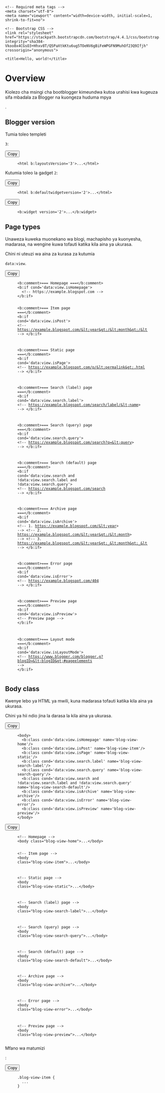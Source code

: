 <!doctype html>
<html lang="en">
  <head>
   
    <!-- Required meta tags -->
    <meta charset="utf-8">
    <meta name="viewport" content="width=device-width, initial-scale=1, shrink-to-fit=no">

    <!-- Bootstrap CSS -->
    <link rel="stylesheet" href="https://stackpath.bootstrapcdn.com/bootstrap/4.4.1/css/bootstrap.min.css" integrity="sha384-Vkoo8x4CGsO3+Hhxv8T/Q5PaXtkKtu6ug5TOeNV6gBiFeWPGFN9MuhOf23Q9Ifjh" crossorigin="anonymous">

    <title>Hello, world!</title>
  </head>
  <body>

<div class="container">
<main class="col-12 col-md-9 col-xl-8 py-md-3 pl-md-5 order-2 bd-content" role="main">
          <h1 class="bd-title" id="content">Overview</h1>
          <p class="bd-lead">Kiolezo cha msingi cha bootblogger kimeundwa kutoa urahisi kwa kugeuza sifa mbadala za Blogger na kuongeza huduma mpya

.</p>
          <h2 id="blogger-version"><div>Blogger version<a class="anchorjs-link " href="#blogger-version" aria-label="Anchor link for: blogger version" data-anchorjs-icon="#" style="padding-left: 0.375em;"></a></div></h2>

<p>Tumia toleo templeti 

 <code class="highlighter-rouge">3</code>:</p>

<div class="bd-clipboard"><button class="btn-clipboard" title="" data-original-title="Copy to clipboard">Copy</button></div><figure class="highlight"><pre><code class="language-html" data-lang="html"><span class="nt">&lt;html</span> <span class="na">b:layoutsVersion=</span><span class="s">'3'</span><span class="nt">&gt;</span>...<span class="nt">&lt;/html&gt;</span></code></pre></figure>

<p>Kutumia toleo la gadget <code class="highlighter-rouge">2</code>:</p>

<div class="bd-clipboard"><button class="btn-clipboard" title="" data-original-title="Copy to clipboard">Copy</button></div><figure class="highlight"><pre><code class="language-html" data-lang="html"><span class="nt">&lt;html</span> <span class="na">b:defaultwidgetversion=</span><span class="s">'2'</span><span class="nt">&gt;</span>...<span class="nt">&lt;/html&gt;</span></code></pre></figure>

<div class="bd-clipboard"><button class="btn-clipboard" title="" data-original-title="Copy to clipboard">Copy</button></div><figure class="highlight"><pre><code class="language-html" data-lang="html"><span class="nt">&lt;b:widget</span> <span class="na">version=</span><span class="s">'2'</span><span class="nt">&gt;</span>...<span class="nt">&lt;/b:widget&gt;</span></code></pre></figure>

<h2 id="page-types"><div>Page types<a class="anchorjs-link " href="#page-types" aria-label="Anchor link for: page types" data-anchorjs-icon="#" style="padding-left: 0.375em;"></a></div></h2>

<p>Unaweza kuweka muonekano wa blogi, machapisho ya kuonyesha, madarasa, na wengine kuwa tofauti katika kila aina ya ukurasa.</p>

<p>Chini ni uteuzi wa aina za kurasa za kutumia

<code class="highlighter-rouge">data:view</code>.</p>

<div class="bd-clipboard"><button class="btn-clipboard" title="" data-original-title="Copy to clipboard">Copy</button></div><figure class="highlight"><pre><code class="language-html" data-lang="html"><span class="nt">&lt;b:comment&gt;</span>=== Homepage ===<span class="nt">&lt;/b:comment&gt;</span>
<span class="nt">&lt;b:if</span> <span class="na">cond=</span><span class="s">'data:view.isHomepage'</span><span class="nt">&gt;</span>
  <span class="c">&lt;!-- https://example.blogspot.com --&gt;</span>
<span class="nt">&lt;/b:if&gt;</span>

<span class="nt">&lt;b:comment&gt;</span>=== Item page ===<span class="nt">&lt;/b:comment&gt;</span>
<span class="nt">&lt;b:if</span> <span class="na">cond=</span><span class="s">'data:view.isPost'</span><span class="nt">&gt;</span>
  <span class="c">&lt;!-- https://example.blogspot.com/&lt;year&gt;/&lt;month&gt;/&lt;permalink&gt;.html --&gt;</span>
<span class="nt">&lt;/b:if&gt;</span>

<span class="nt">&lt;b:comment&gt;</span>=== Static page ===<span class="nt">&lt;/b:comment&gt;</span>
<span class="nt">&lt;b:if</span> <span class="na">cond=</span><span class="s">'data:view.isPage'</span><span class="nt">&gt;</span>
  <span class="c">&lt;!-- https://example.blogspot.com/p/&lt;permalink&gt;.html --&gt;</span>
<span class="nt">&lt;/b:if&gt;</span>

<span class="nt">&lt;b:comment&gt;</span>=== Search (label) page ===<span class="nt">&lt;/b:comment&gt;</span>
<span class="nt">&lt;b:if</span> <span class="na">cond=</span><span class="s">'data:view.search.label'</span><span class="nt">&gt;</span>
  <span class="c">&lt;!-- https://example.blogspot.com/search/label/&lt;name&gt; --&gt;</span>
<span class="nt">&lt;/b:if&gt;</span>

<span class="nt">&lt;b:comment&gt;</span>=== Search (query) page ===<span class="nt">&lt;/b:comment&gt;</span>
<span class="nt">&lt;b:if</span> <span class="na">cond=</span><span class="s">'data:view.search.query'</span><span class="nt">&gt;</span>
  <span class="c">&lt;!-- https://example.blogspot.com/search?q=&lt;query&gt; --&gt;</span>
<span class="nt">&lt;/b:if&gt;</span>

<span class="nt">&lt;b:comment&gt;</span>=== Search (default) page ===<span class="nt">&lt;/b:comment&gt;</span>
<span class="nt">&lt;b:if</span> <span class="na">cond=</span><span class="s">'data:view.search and !data:view.search.label and !data:view.search.query'</span><span class="nt">&gt;</span>
  <span class="c">&lt;!-- https://example.blogspot.com/search --&gt;</span>
<span class="nt">&lt;/b:if&gt;</span>

<span class="nt">&lt;b:comment&gt;</span>=== Archive page ===<span class="nt">&lt;/b:comment&gt;</span>
<span class="nt">&lt;b:if</span> <span class="na">cond=</span><span class="s">'data:view.isArchive'</span><span class="nt">&gt;</span>
  <span class="c">&lt;!-- 1. https://example.blogspot.com/&lt;year&gt; --&gt;</span>
  <span class="c">&lt;!-- 2. https://example.blogspot.com/&lt;year&gt;/&lt;month&gt; --&gt;</span>
  <span class="c">&lt;!-- 3. https://example.blogspot.com/&lt;year&gt;_&lt;month&gt;_&lt;day&gt;_archive.html --&gt;</span>
<span class="nt">&lt;/b:if&gt;</span>

<span class="nt">&lt;b:comment&gt;</span>=== Error page ===<span class="nt">&lt;/b:comment&gt;</span>
<span class="nt">&lt;b:if</span> <span class="na">cond=</span><span class="s">'data:view.isError'</span><span class="nt">&gt;</span>
  <span class="c">&lt;!-- https://example.blogspot.com/404 --&gt;</span>
<span class="nt">&lt;/b:if&gt;</span>

<span class="nt">&lt;b:comment&gt;</span>=== Preview page ===<span class="nt">&lt;/b:comment&gt;</span>
<span class="nt">&lt;b:if</span> <span class="na">cond=</span><span class="s">'data:view.isPreview'</span><span class="nt">&gt;</span>
  <span class="c">&lt;!-- Preview page --&gt;</span>
<span class="nt">&lt;/b:if&gt;</span>

<span class="nt">&lt;b:comment&gt;</span>=== Layout mode ===<span class="nt">&lt;/b:comment&gt;</span>
<span class="nt">&lt;b:if</span> <span class="na">cond=</span><span class="s">'data:view.isLayoutMode'</span><span class="nt">&gt;</span>
  <span class="c">&lt;!-- https://www.blogger.com/blogger.g?blogID=&lt;blogID&gt;#pageelements --&gt;</span>
<span class="nt">&lt;/b:if&gt;</span></code></pre></figure>

<h2 id="body-class"><div>Body class<a class="anchorjs-link " href="#body-class" aria-label="Anchor link for: body class" data-anchorjs-icon="#" style="padding-left: 0.375em;"></a></div></h2>

<p>Kwenye lebo ya HTML ya mwili, kuna madarasa tofauti katika kila aina ya ukurasa.

</p>

<p>Chini ya hii ndio jina la darasa la kila aina ya ukurasa.

</p>

<div class="bd-clipboard"><button class="btn-clipboard" title="" data-original-title="Copy to clipboard">Copy</button></div><figure class="highlight"><pre><code class="language-html" data-lang="html"><span class="nt">&lt;body&gt;</span>
  <span class="nt">&lt;b:class</span> <span class="na">cond=</span><span class="s">'data:view.isHomepage'</span> <span class="na">name=</span><span class="s">'blog-view-home'</span><span class="nt">/&gt;</span>
  <span class="nt">&lt;b:class</span> <span class="na">cond=</span><span class="s">'data:view.isPost'</span> <span class="na">name=</span><span class="s">'blog-view-item'</span><span class="nt">/&gt;</span>
  <span class="nt">&lt;b:class</span> <span class="na">cond=</span><span class="s">'data:view.isPage'</span> <span class="na">name=</span><span class="s">'blog-view-static'</span><span class="nt">/&gt;</span>
  <span class="nt">&lt;b:class</span> <span class="na">cond=</span><span class="s">'data:view.search.label'</span> <span class="na">name=</span><span class="s">'blog-view-search-label'</span><span class="nt">/&gt;</span>
  <span class="nt">&lt;b:class</span> <span class="na">cond=</span><span class="s">'data:view.search.query'</span> <span class="na">name=</span><span class="s">'blog-view-search-query'</span><span class="nt">/&gt;</span>
  <span class="nt">&lt;b:class</span> <span class="na">cond=</span><span class="s">'data:view.search and !data:view.search.label and !data:view.search.query'</span> <span class="na">name=</span><span class="s">'blog-view-search-default'</span><span class="nt">/&gt;</span>
  <span class="nt">&lt;b:class</span> <span class="na">cond=</span><span class="s">'data:view.isArchive'</span> <span class="na">name=</span><span class="s">'blog-view-archive'</span><span class="nt">/&gt;</span>
  <span class="nt">&lt;b:class</span> <span class="na">cond=</span><span class="s">'data:view.isError'</span> <span class="na">name=</span><span class="s">'blog-view-error'</span><span class="nt">/&gt;</span>
  <span class="nt">&lt;b:class</span> <span class="na">cond=</span><span class="s">'data:view.isPreview'</span> <span class="na">name=</span><span class="s">'blog-view-preview'</span><span class="nt">/&gt;</span>
<span class="nt">&lt;/body&gt;</span></code></pre></figure>

<div class="bd-clipboard"><button class="btn-clipboard" title="" data-original-title="Copy to clipboard">Copy</button></div><figure class="highlight"><pre><code class="language-html" data-lang="html"><span class="c">&lt;!-- Homepage --&gt;</span>
<span class="nt">&lt;body</span> <span class="na">class=</span><span class="s">"blog-view-home"</span><span class="nt">&gt;</span>...<span class="nt">&lt;/body&gt;</span>

<span class="c">&lt;!-- Item page --&gt;</span>
<span class="nt">&lt;body</span> <span class="na">class=</span><span class="s">"blog-view-item"</span><span class="nt">&gt;</span>...<span class="nt">&lt;/body&gt;</span>

<span class="c">&lt;!-- Static page --&gt;</span>
<span class="nt">&lt;body</span> <span class="na">class=</span><span class="s">"blog-view-static"</span><span class="nt">&gt;</span>...<span class="nt">&lt;/body&gt;</span>

<span class="c">&lt;!-- Search (label) page --&gt;</span>
<span class="nt">&lt;body</span> <span class="na">class=</span><span class="s">"blog-view-search-label"</span><span class="nt">&gt;</span>...<span class="nt">&lt;/body&gt;</span>

<span class="c">&lt;!-- Search (query) page --&gt;</span>
<span class="nt">&lt;body</span> <span class="na">class=</span><span class="s">"blog-view-search-query"</span><span class="nt">&gt;</span>...<span class="nt">&lt;/body&gt;</span>

<span class="c">&lt;!-- Search (default) page --&gt;</span>
<span class="nt">&lt;body</span> <span class="na">class=</span><span class="s">"blog-view-search-default"</span><span class="nt">&gt;</span>...<span class="nt">&lt;/body&gt;</span>

<span class="c">&lt;!-- Archive page --&gt;</span>
<span class="nt">&lt;body</span> <span class="na">class=</span><span class="s">"blog-view-archive"</span><span class="nt">&gt;</span>...<span class="nt">&lt;/body&gt;</span>

<span class="c">&lt;!-- Error page --&gt;</span>
<span class="nt">&lt;body</span> <span class="na">class=</span><span class="s">"blog-view-error"</span><span class="nt">&gt;</span>...<span class="nt">&lt;/body&gt;</span>

<span class="c">&lt;!-- Preview page --&gt;</span>
<span class="nt">&lt;body</span> <span class="na">class=</span><span class="s">"blog-view-preview"</span><span class="nt">&gt;</span>...<span class="nt">&lt;/body&gt;</span></code></pre></figure>

<p>Mfano wa matumizi

:</p>

<div class="bd-clipboard"><button class="btn-clipboard" title="" data-original-title="Copy to clipboard">Copy</button></div><figure class="highlight"><pre><code class="language-css" data-lang="css"><span class="nc">.blog-view-item</span> <span class="p">{</span>
  <span class="err">...</span>
<span class="p">}</span>

  </div>
        </main>
        </div>
        
        
